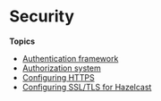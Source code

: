 # Security<a name="part-security-aspects"></a>

**Topics**
+ [Authentication framework](chapter-authentication.md)
+ [Authorization system](chapter-authorization.md)
+ [Configuring HTTPS](http-ssl.md)
+ [Configuring SSL/TLS for Hazelcast](ssl-tls-hazelcast.md)